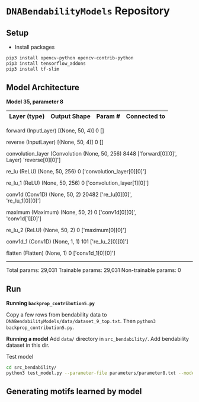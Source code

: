 # `DNABendabilityModels` Repository

## Setup

- Install packages

```sh
pip3 install opencv-python opencv-contrib-python
pip3 install tensorflow_addons
pip3 install tf-slim
```

## Model Architecture 

**Model 35, parameter 8** 

| Layer (type)            |       Output Shape    |     Param #  |   Connected to   |                  
|-------------------------|-----------------------|--------------|------------------|
 forward (InputLayer)           [(None, 50, 4)]      0           []                               
                                                                                                  
 reverse (InputLayer)           [(None, 50, 4)]      0           []                               
                                                                                                  
 convolution_layer (Convolution  (None, 50, 256)     8448        ['forward[0][0]',                
 Layer)                                                           'reverse[0][0]']                
                                                                                                  
 re_lu (ReLU)                   (None, 50, 256)      0           ['convolution_layer[0][0]']      
                                                                                                  
 re_lu_1 (ReLU)                 (None, 50, 256)      0           ['convolution_layer[1][0]']      
                                                                                                  
 conv1d (Conv1D)                (None, 50, 2)        20482       ['re_lu[0][0]',                  
                                                                  're_lu_1[0][0]']                
                                                                                                  
 maximum (Maximum)              (None, 50, 2)        0           ['conv1d[0][0]',                 
                                                                  'conv1d[1][0]']                 
                                                                                                  
 re_lu_2 (ReLU)                 (None, 50, 2)        0           ['maximum[0][0]']                
                                                                                                  
 conv1d_1 (Conv1D)              (None, 1, 1)         101         ['re_lu_2[0][0]']                
                                                                                                  
 flatten (Flatten)              (None, 1)            0           ['conv1d_1[0][0]']               
                                                                                                  
-------------------------------------------------------------------------------------------
Total params: 29,031
Trainable params: 29,031
Non-trainable params: 0

## Run

**Running `backprop_contribution5.py`**

Copy a few rows from bendability data to `DNABendabilityModels/data/dataset_9_top.txt`. Then `python3 backprop_contribution5.py`.

**Running a model**
Add `data/` directory in `src_bendability/`. Add bendability dataset in this dir. 


Test model 

```sh
cd src_bendability/
python3 test_model.py --parameter-file parameters/parameter8.txt --model model35 --model-weights model_weights/model35_parameters_parameter_274 --test-dataset ../data/dataset_9_top.txt
```

## Generating motifs learned by model 
